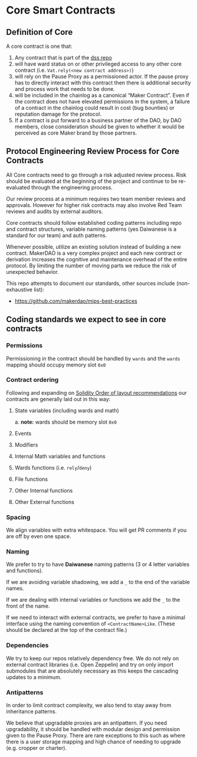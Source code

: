 # Core Smart Contracts

## Definition of Core

A core contract is one that:

1. Any contract that is part of the [dss repo](https://github.com/makerdao/dss)
2. will have ward status on or other privileged access to any other core contract (i.e. `Vat.rely(<new contract address>)`)
3. will rely on the Pause Proxy as a permissioned actor. If the pause proxy has to directly interact with this contract then there is additional security and process work that needs to be done.
4. will be included in the chainlog as a canonical “Maker Contract”. Even if the contract does not have elevated permissions in the system, a failure of a contract in the chainlog could result in cost (bug bounties) or reputation damage for the protocol.
5. If a contract is put forward to a business partner of the DAO, by DAO members, close consideration should be given to whether it would be perceived as core Maker brand by those partners.

## Protocol Engineering Review Process for Core Contracts

All Core contracts need to go through a risk adjusted review process.  Risk should be evaluated at the beginning of the project and continue to be re-evaluated through the engineering process.

Our review process at a minimum requires two team member reviews and approvals.  However for higher risk contracts may also involve Red Team reviews and audits by external auditors.

Core contracts should follow established coding patterns including repo and contract structures, variable naming patterns (yes Daiwanese is a standard for our team) and auth patterns.

Whenever possible, utilize an existing solution instead of building a new contract. MakerDAO is a very complex project and each new contract or derivation increases the cognitive and maintenance overhead of the entire protocol. By limiting the number of moving parts we reduce the risk of unexpected behavior.

This repo attempts to document our standards, other sources include (non-exhaustive list):

- https://github.com/makerdao/mips-best-practices

## Coding standards we expect to see in core contracts

### Permissions

Permissioning in the contract should be handled by `wards` and the `wards` mapping should occupy memory slot `0x0`

### Contract ordering

Following and expanding on [Solidity Order of layout recommendations](https://docs.soliditylang.org/en/stable/style-guide.html#order-of-layout) our contracts are generally laid out in this way:

1. State variables (including wards and math)

    a. **note:** wards should be memory slot `0x0`
2. Events
3. Modifiers
4. Internal Math variables and functions
5. Wards functions (i.e. `rely`/`deny`)
6. File functions
7. Other Internal functions
8. Other External functions

### Spacing

We align variables with extra whitespace. You will get PR comments if you are off by even one space.

### Naming

We prefer to try to have **Daiwanese** naming patterns (3 or 4 letter variables and functions).

If we are avoiding variable shadowing, we add a `_` to the end of the variable names.

If we are dealing with internal variables or functions we add the `_` to the front of the name.

If we need to interact with external contracts, we prefer to have a minimal interface using the naming convention of `<ContractName>Like`. (These should be declared at the top of the contract file.)

### Dependencies

We try to keep our repos relatively dependency free.  We do not rely on external contract libraries (i.e. Open Zeppelin) and try on only import submodules that are absolutely necessary as this keeps the cascading updates to a minimum.

### Antipatterns

In order to limit contract complexity, we also tend to stay away from inheritance patterns.

We believe that upgradable proxies are an antipattern.  If you need upgradability, it should be handled with modular design and permission given to the Pause Proxy. There are rare exceptions to this such as where there is a user storage mapping and high chance of needing to upgrade (e.g. cropper or charter).
